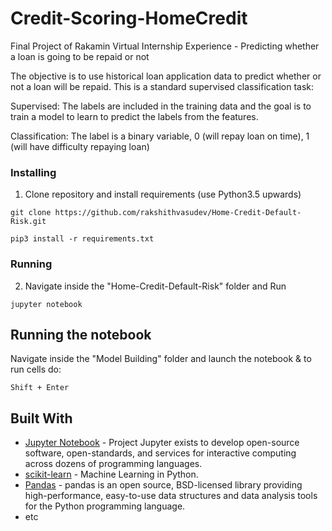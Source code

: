 # Credit-Scoring-HomeCredit
Final Project of Rakamin Virtual Internship Experience - Predicting whether a loan is going to be repaid or not

The objective is to use historical loan application data to predict whether or not a loan will be repaid. This is a standard supervised classification task:

Supervised: The labels are included in the training data and the goal is to train a model to learn to predict the labels from the features.

Classification: The label is a binary variable, 0 (will repay loan on time), 1 (will have difficulty repaying loan)

### Installing

1. Clone repository and install requirements (use Python3.5 upwards)

```
git clone https://github.com/rakshithvasudev/Home-Credit-Default-Risk.git
```


```
pip3 install -r requirements.txt
```

### Running 

2. Navigate inside the "Home-Credit-Default-Risk" folder and Run  

```
jupyter notebook
```

## Running the notebook

Navigate inside the "Model Building" folder and launch the notebook & to run cells do:

```
Shift + Enter
```


## Built With

* [Jupyter Notebook](http://jupyter.org/) - Project Jupyter exists to develop open-source software, open-standards, and services for interactive computing across dozens of programming languages.
* [scikit-learn](http://scikit-learn.org/stable/) - Machine Learning in Python.
* [Pandas](https://pandas.pydata.org/) - pandas is an open source, BSD-licensed library providing high-performance, easy-to-use data structures and data analysis tools for the Python programming language.
* etc

